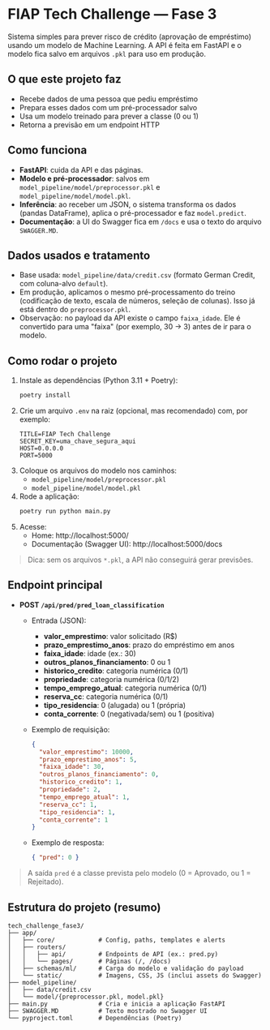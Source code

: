 # FIAP Tech Challenge — Fase 3

Sistema simples para prever risco de crédito (aprovação de empréstimo) usando um modelo de Machine Learning. A API é feita em FastAPI e o modelo fica salvo em arquivos `.pkl` para uso em produção.

## O que este projeto faz

- Recebe dados de uma pessoa que pediu empréstimo
- Prepara esses dados com um pré-processador salvo
- Usa um modelo treinado para prever a classe (0 ou 1)
- Retorna a previsão em um endpoint HTTP

## Como funciona

- **FastAPI**: cuida da API e das páginas.
- **Modelo e pré-processador**: salvos em `model_pipeline/model/preprocessor.pkl` e `model_pipeline/model/model.pkl`.
- **Inferência**: ao receber um JSON, o sistema transforma os dados (pandas DataFrame), aplica o pré-processador e faz `model.predict`.
- **Documentação**: a UI do Swagger fica em `/docs` e usa o texto do arquivo `SWAGGER.MD`.

## Dados usados e tratamento

- Base usada: `model_pipeline/data/credit.csv` (formato German Credit, com coluna-alvo `default`).
- Em produção, aplicamos o mesmo pré-processamento do treino (codificação de texto, escala de números, seleção de colunas). Isso já está dentro do `preprocessor.pkl`.
- Observação: no payload da API existe o campo `faixa_idade`. Ele é convertido para uma "faixa" (por exemplo, 30 → 3) antes de ir para o modelo.

## Como rodar o projeto

1. Instale as dependências (Python 3.11 + Poetry):
   ```bash
   poetry install
   ```
2. Crie um arquivo `.env` na raiz (opcional, mas recomendado) com, por exemplo:
   ```env
   TITLE=FIAP Tech Challenge
   SECRET_KEY=uma_chave_segura_aqui
   HOST=0.0.0.0
   PORT=5000
   ```
3. Coloque os arquivos do modelo nos caminhos:
   - `model_pipeline/model/preprocessor.pkl`
   - `model_pipeline/model/model.pkl`
4. Rode a aplicação:
   ```bash
   poetry run python main.py
   ```
5. Acesse:
   - Home: http://localhost:5000/
   - Documentação (Swagger UI): http://localhost:5000/docs

> Dica: sem os arquivos `*.pkl`, a API não conseguirá gerar previsões.

## Endpoint principal

- **POST `/api/pred/pred_loan_classification`**
  - Entrada (JSON):
    - **valor_emprestimo**: valor solicitado (R$)
    - **prazo_emprestimo_anos**: prazo do empréstimo em anos
    - **faixa_idade**: idade (ex.: 30)
    - **outros_planos_financiamento**: 0 ou 1
    - **historico_credito**: categoria numérica (0/1)
    - **propriedade**: categoria numérica (0/1/2)
    - **tempo_emprego_atual**: categoria numérica (0/1)
    - **reserva_cc**: categoria numérica (0/1)
    - **tipo_residencia**: 0 (alugada) ou 1 (própria)
    - **conta_corrente**: 0 (negativada/sem) ou 1 (positiva)

  - Exemplo de requisição:
    ```json
    {
      "valor_emprestimo": 10000,
      "prazo_emprestimo_anos": 5,
      "faixa_idade": 30,
      "outros_planos_financiamento": 0,
      "historico_credito": 1,
      "propriedade": 2,
      "tempo_emprego_atual": 1,
      "reserva_cc": 1,
      "tipo_residencia": 1,
      "conta_corrente": 1
    }
    ```

  - Exemplo de resposta:
    ```json
    { "pred": 0 }
    ```

> A saída `pred` é a classe prevista pelo modelo (0 = Aprovado, ou 1 = Rejeitado).

## Estrutura do projeto (resumo)

```
tech_challenge_fase3/
├── app/
│   ├── core/            # Config, paths, templates e alerts
│   ├── routers/
│   │   ├── api/         # Endpoints de API (ex.: pred.py)
│   │   └── pages/       # Páginas (/, /docs)
│   ├── schemas/ml/      # Carga do modelo e validação do payload
│   └── static/          # Imagens, CSS, JS (inclui assets do Swagger)
├── model_pipeline/
│   ├── data/credit.csv
│   └── model/{preprocessor.pkl, model.pkl}
├── main.py              # Cria e inicia a aplicação FastAPI
├── SWAGGER.MD           # Texto mostrado no Swagger UI
└── pyproject.toml       # Dependências (Poetry)
```


